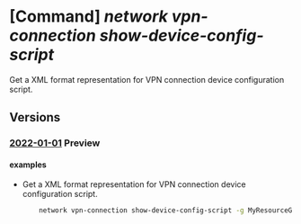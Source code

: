 # [Command] _network vpn-connection show-device-config-script_

Get a XML format representation for VPN     connection device configuration script.

## Versions

### [2022-01-01](/Resources/mgmt-plane/L3N1YnNjcmlwdGlvbnMve30vcmVzb3VyY2Vncm91cHMve30vcHJvdmlkZXJzL21pY3Jvc29mdC5uZXR3b3JrL2Nvbm5lY3Rpb25zL3t9L3ZwbmRldmljZWNvbmZpZ3VyYXRpb25zY3JpcHQ=/2022-01-01.xml) **Preview**

<!-- mgmt-plane /subscriptions/{}/resourcegroups/{}/providers/microsoft.network/connections/{}/vpndeviceconfigurationscript 2022-01-01 -->

#### examples

- Get a XML format representation for VPN connection device configuration script.
    ```bash
        network vpn-connection show-device-config-script -g MyResourceGroup -n MyConnection --vendor "Cisco" --device-family "Cisco-ISR(IOS)" --firmware-version "Cisco-ISR-15.x-- IKEv2+BGP"
    ```

